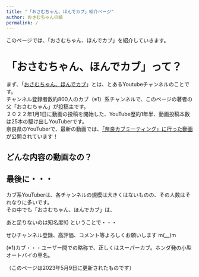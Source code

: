 ```yaml
---
title: "「おさむちゃん、ほんでカブ」紹介ページ"
author: おさむちゃんの娘
permalink: /
---
```


このページでは、「おさむちゃん、ほんでカブ」を紹介していきます。

# 「おさむちゃん、ほんでカブ」って？

まず、「[おさむちゃん、ほんでカブ](https://youtube.com/@osamuchan_hondecub)」とは、とあるYoutubeチャンネルのことです。  
チャンネル登録者数約800人のカブ（※1）系チャンネルで、このページの著者の父「おさむちゃん」が投稿主です。  
２０２２年1月1日に動画の投稿を開始した、YouTube歴約1年半、動画投稿本数は25本の駆け出しYouTuberです。  
奈良県のYouTuberで、最新の動画では、[「奈良カブミーティング」に行った動画](https://youtu.be/0bZ528_4QbA)が公開されています！

## どんな内容の動画なの？



## 最後に・・・
カブ系YouTuberは、各チャンネルの規模は大きくはないものの、その人数はそれなりに多いです。  
その中でも「おさむちゃん、ほんでカブ」は、  

あと足りないのは知名度!()
ということで・・・  
  
ぜひチャンネル登録、高評価、コメント等よろしくお願いします m(__)m  


(※1)カブ・・・ユーザー間での略称で、正しくはスーパーカブ。ホンダ発の小型オートバイの車名。

（このページは2023年5月9日に更新されたものです）






